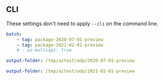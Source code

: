 ## CLI

These settings don't need to apply `--cli` on the command line.
``` yaml
batch:
    - tag: package-2020-07-01-preview
    - tag: package-2021-02-01-preview
    # - az-multiapi: true
```

``` yaml $(tag) == 'package-2020-07-01-preview'
output-folder: /tmp/aztest/adp/2020-07-01-preview
```

``` yaml $(tag) == 'package-2021-02-01-preview'
output-folder: /tmp/aztest/adp/2021-02-01-preview
```